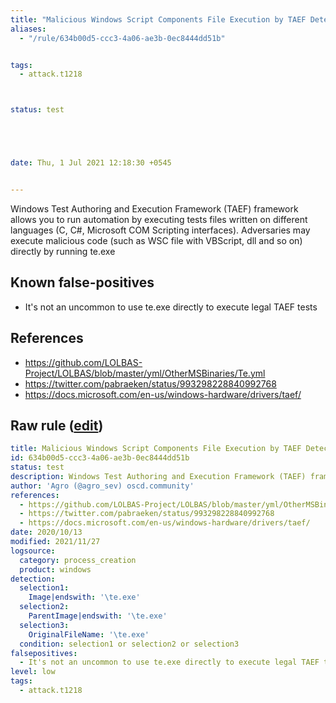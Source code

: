 ```yaml
---
title: "Malicious Windows Script Components File Execution by TAEF Detection"
aliases:
  - "/rule/634b00d5-ccc3-4a06-ae3b-0ec8444dd51b"


tags:
  - attack.t1218



status: test





date: Thu, 1 Jul 2021 12:18:30 +0545


---
```


Windows Test Authoring and Execution Framework (TAEF) framework allows you to run automation by executing tests files written on different languages (C, C#, Microsoft COM Scripting interfaces). Adversaries may execute malicious code (such as WSC file with VBScript, dll and so on) directly by running te.exe

<!--more-->


## Known false-positives

* It's not an uncommon to use te.exe directly to execute legal TAEF tests



## References

* https://github.com/LOLBAS-Project/LOLBAS/blob/master/yml/OtherMSBinaries/Te.yml
* https://twitter.com/pabraeken/status/993298228840992768
* https://docs.microsoft.com/en-us/windows-hardware/drivers/taef/


## Raw rule ([edit](https://github.com/SigmaHQ/sigma/edit/master/rules/windows/process_creation/proc_creation_win_susp_use_of_te_bin.yml))
```yaml
title: Malicious Windows Script Components File Execution by TAEF Detection
id: 634b00d5-ccc3-4a06-ae3b-0ec8444dd51b
status: test
description: Windows Test Authoring and Execution Framework (TAEF) framework allows you to run automation by executing tests files written on different languages (C, C#, Microsoft COM Scripting interfaces). Adversaries may execute malicious code (such as WSC file with VBScript, dll and so on) directly by running te.exe
author: 'Agro (@agro_sev) oscd.community'
references:
  - https://github.com/LOLBAS-Project/LOLBAS/blob/master/yml/OtherMSBinaries/Te.yml
  - https://twitter.com/pabraeken/status/993298228840992768
  - https://docs.microsoft.com/en-us/windows-hardware/drivers/taef/
date: 2020/10/13
modified: 2021/11/27
logsource:
  category: process_creation
  product: windows
detection:
  selection1:
    Image|endswith: '\te.exe'
  selection2:
    ParentImage|endswith: '\te.exe'
  selection3:
    OriginalFileName: '\te.exe'
  condition: selection1 or selection2 or selection3
falsepositives:
  - It's not an uncommon to use te.exe directly to execute legal TAEF tests
level: low
tags:
  - attack.t1218

```
